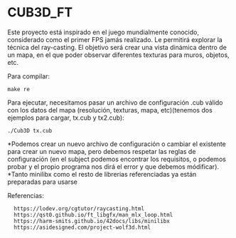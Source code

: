 # CUB3D_FT
Este proyecto está inspirado en el juego mundialmente conocido, considerado como el primer FPS jamás realizado. Le permitirá explorar la técnica del ray-casting. El objetivo será crear una vista dinámica dentro de un mapa, en el que poder observar diferentes texturas para muros, objetos, etc.

Para compilar:

    make re
  
Para ejecutar, necesitamos pasar un archivo de configuración .cub válido con los datos del mapa (resolución, texturas, mapa, etc)(tenemos dos ejemplos para cargar, tx.cub y tx2.cub):

    ./Cub3D tx.cub
 
*Podemos crear un nuevo archivo de configuración o cambiar el existente para crear un nuevo mapa, pero debemos respetar las reglas de configuración (en el subject podemos encontrar los requisitos, o podemos probar y el propio programa nos dirá el error y que debemos módificar). 
*Tanto minilibx como el resto de librerias referenciadas ya están preparadas para usarse

Referencias:

      https://lodev.org/cgtutor/raycasting.html
      https://qst0.github.io/ft_libgfx/man_mlx_loop.html
      https://harm-smits.github.io/42docs/libs/minilibx
      https://asidesigned.com/project-wolf3d.html
